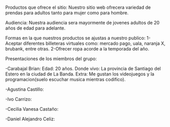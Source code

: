 Productos que ofrece el sitio: Nuestro sitio web ofrecera variedad de prendas para adultos tanto para mujer como para hombre.

Audiencia: Nuestra audiencia sera mayormente de jovenes adultos de 20 años de edad para adelante.

Formas en la que nuestros productos se ajustas a nuestro publico: 
 1-Aceptar diferentes billeteras virtuales como: mercado pago, uala, naranja X, brubank, entre otras.
 2-Ofrecer ropa acorde a la temporada del año.


 Presentaciones de los miembros del grupo:

 -Carabajal Brian:
    Edad: 20 años.
    Donde vivo: La provincia de Santiago del Estero en la ciudad de La Banda.
    Extra: Me gustan los videojuegos y la programacion(suelo escuchar musica mientras codifico).   

 -Agustina Castillo:

 -Ivo Carrizo:

 -Cecilia Vanesa Castaño: 

 -Daniel Alejandro Celiz: